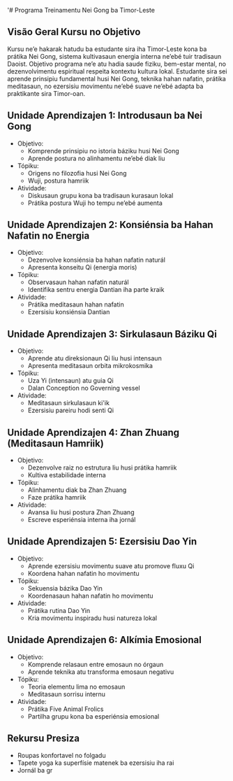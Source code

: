 '# Programa Treinamentu Nei Gong ba Timor-Leste

## Visão Geral Kursu no Objetivo

Kursu ne’e hakarak hatudu ba estudante sira iha Timor-Leste kona ba prátika Nei Gong, sistema kultivasaun energia interna ne’ebé tuir tradisaun Daoist. Objetivo programa ne’e atu hadia saude fiziku, bem-estar mental, no dezenvolvimentu espiritual respeita kontextu kultura lokal. Estudante sira sei aprende prinsipiu fundamental husi Nei Gong, teknika hahan nafatin, prátika meditasaun, no ezersisiu movimentu ne’ebé suave ne’ebé adapta ba praktikante sira Timor-oan.

## Unidade Aprendizajen 1: Introdusaun ba Nei Gong
- Objetivo:
  * Komprende prinsipiu no istoria báziku husi Nei Gong
  * Aprende postura no alinhamentu ne’ebé diak liu
- Tópiku:
  * Origens no filozofia husi Nei Gong 
  * Wuji, postura hamriik
- Atividade:
  * Diskusaun grupu kona ba tradisaun kurasaun lokal
  * Prátika postura Wuji ho tempu ne’ebé aumenta

## Unidade Aprendizajen 2: Konsiénsia ba Hahan Nafatin no Energia
- Objetivo:
  * Dezenvolve konsiénsia ba hahan nafatin naturál
  * Apresenta konseitu Qi (energia moris)
- Tópiku:
  * Observasaun hahan nafatin naturál
  * Identifika sentru energia Dantian iha parte kraik
- Atividade:
  * Prátika meditasaun hahan nafatin
  * Ezersisiu konsiénsia Dantian

## Unidade Aprendizajen 3: Sirkulasaun Báziku Qi
- Objetivo:
  * Aprende atu direksionaun Qi liu husi intensaun
  * Apresenta meditasaun orbita mikrokosmika
- Tópiku:
  * Uza Yi (intensaun) atu guia Qi
  * Dalan Conception no Governing vessel  
- Atividade:
  * Meditasaun sirkulasaun ki'ik
  * Ezersisiu pareiru hodi senti Qi

## Unidade Aprendizajen 4: Zhan Zhuang (Meditasaun Hamriik)
- Objetivo:
  * Dezenvolve raiz no estrutura liu husi prátika hamriik
  * Kultiva estabilidade interna 
- Tópiku:
  * Alinhamentu diak ba Zhan Zhuang
  * Faze prátika hamriik
- Atividade:
  * Avansa liu husi postura Zhan Zhuang
  * Escreve esperiénsia interna iha jornál

## Unidade Aprendizajen 5: Ezersisiu Dao Yin
- Objetivo:
  * Aprende ezersisiu movimentu suave atu promove fluxu Qi
  * Koordena hahan nafatin ho movimentu
- Tópiku:
  * Sekuensia bázika Dao Yin
  * Koordenasaun hahan nafatin ho movimentu
- Atividade:
  * Prátika rutina Dao Yin
  * Kria movimentu inspiradu husi natureza lokal

## Unidade Aprendizajen 6: Alkímia Emosional
- Objetivo:
  * Komprende relasaun entre emosaun no órgaun
  * Aprende teknika atu transforma emosaun negativu
- Tópiku:
  * Teoria elementu lima no emosaun
  * Meditasaun sorrisu internu
- Atividade:
  * Prátika Five Animal Frolics
  * Partilha grupu kona ba esperiénsia emosional

## Rekursu Presiza

- Roupas konfortavel no folgadu
- Tapete yoga ka superfísie matenek ba ezersisiu iha rai
- Jornál ba gr